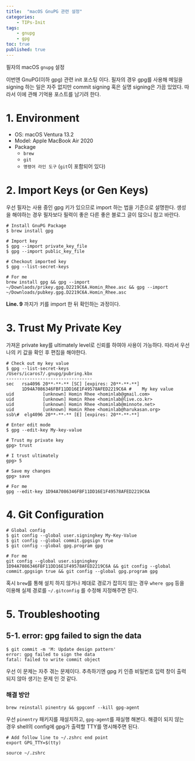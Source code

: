 ```yaml
---
title:  "macOS GnuPG 관련 설정"
categories:
    - TIPs-Init
tags:
    - gnupg
    - gpg
toc: true
published: true
---
```

필자의 macOS `gnupg` 설정



 이번엔 GnuPG(이하 gpg) 관련 init 포스팅 이다. 필자의 경우 gpg를 사용해 메일을 signing 하는 일은 자주 없지만 commit signing 혹은 실명 signing은 가끔 있었다. 따라서 이에 관해 기억용 포스트를 남기려 한다.

# 1. Environment

- OS: macOS Ventura 13.2
- Model: Apple MacBook Air 2020
- Package
  - `brew`
  - `git`
  - `명령어 라인 도구` (`git`이 포함되어 있다)

# 2. Import Keys (or Gen Keys)

 우선 필자는 사용 중인 gpg 키가 있으므로 import 하는 법을 기준으로 설명한다. 생성을 해야하는 경우 필자보다 필력이 좋은 다른 좋은 블로그 글이 많으니 참고 바란다.

```shell
# Install GnuPG Package
$ brew install gpg

# Import key
$ gpg --import private_key_file
$ gpg --import public_key_file

# Checkout imported key
$ gpg --list-secret-keys

# For me
brew install gpg && gpg --import ~/Downlaods/prikey.gpg.D2219C6A.Homin_Rhee.asc && gpg --import ~/Downloads/pubkey.gpg.D2219C6A.Homin_Rhee.asc
```

**Line. 9** 까지가 키를 import 한 뒤 확인하는 과정이다.

# 3. Trust My Private Key

 가져온 private key를 ultimately level로 신뢰를 하여야 사용이 가능하다. 따라서 우선 나의 키 값을 확인 후 편집을 해야한다.

```shell
# Check out my key value
$ gpg --list-secret-keys
/Users/icaros7/.gnupg/pubring.kbx
---------------------------------
sec   rsa4096 20**-**-** [SC] [expires: 20**-**-**]
      1D94A7086346FBF11DD16E1F49578AFED2219C6A #	My key value
uid           [unknown] Homin Rhee <hominlab@gmail.com>
uid           [unknown] Homin Rhee <hominlab@live.co.kr>
uid           [unknown] Homin Rhee <hominlab@minnote.net>
uid           [unknown] Homin Rhee <hominlab@harukasan.org>
ssb\#  elg4096 20**-**-** [E] [expires: 20**-**-**]

# Enter edit mode
$ gpg --edit-key My-key-value

# Trust my private key
gpg> trust

# I trust ultimately
gpg> 5

# Save my changes
gpg> save

# For me
gpg --edit-key 1D94A7086346FBF11DD16E1F49578AFED2219C6A
```

# 4. Git Configuration

```shell
# Global config
$ git config --global user.signingkey My-Key-Value
$ git config --global commit.gpgsign true
$ git config --global gpg.program gpg

# For me
git config --global user.signingkey 1D94A7086346FBF11DD16E1F49578AFED2219C6A && git config --global commit.gpgsign true && git config --global gpg.program gpg
```

 혹시 `brew`를 통해 설치 하지 않거나 제대로 경로가 잡히지 않는 경우 `where gpg` 등을 이용해 실제 경로를 `~/.gitconfig` 를 수정해 지정해주면 된다.

# 5. Troubleshooting

## 5-1. error: gpg failed to sign the data

```shell
$ git commit -m 'M: Update design pattern'
error: gpg failed to sign the data
fatal: failed to write commit object
```

 우선 이 문제는 자주 겪는 문제이다. 추측하기엔 gpg 키 인증 비밀번호 입력 창이 출력되지 않아 생기는 문제 인 것 같다.

### 해결 방안

```
brew reinstall pinentry && gpgconf --kill gpg-agent
```

 우선 `pinentry` 패키지를 재설치하고, `gpg-agent`를 재실행 해본다. 해결이 되지 않는 경우 shell의 config에 gpg가 출력할 TTY를 명시해주면 된다.

```shell
# Add follow line to ~/.zshrc end point
export GPG_TTY=$(tty)

source ~/.zshrc
```


